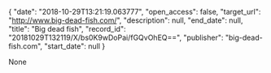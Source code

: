 {
  "date": "2018-10-29T13:21:19.063777", 
  "open_access": false, 
  "target_url": "http://www.big-dead-fish.com/", 
  "description": null, 
  "end_date": null, 
  "title": "Big dead fish", 
  "record_id": "20181029T132119/X/bs0K9wDoPai/fGQvOhEQ==", 
  "publisher": "big-dead-fish.com", 
  "start_date": null
}

None